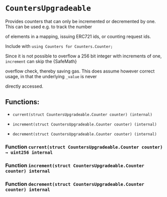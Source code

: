 # `CountersUpgradeable`

Provides counters that can only be incremented or decremented by one. This can be used e.g. to track the number

of elements in a mapping, issuing ERC721 ids, or counting request ids.

Include with `using Counters for Counters.Counter;`

Since it is not possible to overflow a 256 bit integer with increments of one, `increment` can skip the {SafeMath}

overflow check, thereby saving gas. This does assume however correct usage, in that the underlying `_value` is never

directly accessed.

## Functions:

- `current(struct CountersUpgradeable.Counter counter) (internal)`

- `increment(struct CountersUpgradeable.Counter counter) (internal)`

- `decrement(struct CountersUpgradeable.Counter counter) (internal)`

### Function `current(struct CountersUpgradeable.Counter counter) → uint256 internal`

### Function `increment(struct CountersUpgradeable.Counter counter) internal`

### Function `decrement(struct CountersUpgradeable.Counter counter) internal`
